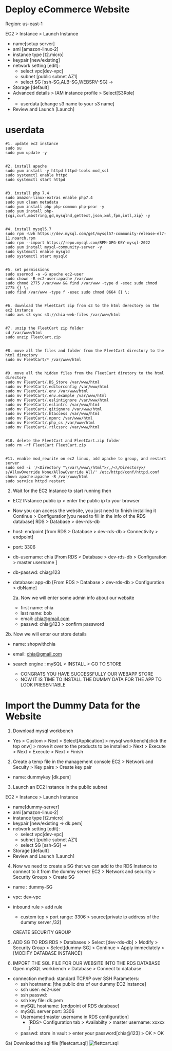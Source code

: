 # Deploy eCommerce Website

Region: us-east-1

EC2 > Instance > Launch Instance
- name[setup server] 
- ami [amazon-linux-2] 
- instance type [t2.micro] 
- keypair [new/existing] 
- network setting [edit]:
   - select vpc[dev-vpc]
   - subnet [public subnet AZ1]
   - select SG [ssh-SG,ALB-SG,WEBSRV-SG] ->
- Storage [default]
- Advanced details > IAM instance profile > Select[S3Role]
- - userdata [change s3 name to your s3 name]
- Review and Launch [Launch]


# userdata
```
#1. update ec2 instance
sudo su
sudo yum update -y


#2. install apache 
sudo yum install -y httpd httpd-tools mod_ssl
sudo systemctl enable httpd 
sudo systemctl start httpd


#3. install php 7.4
sudo amazon-linux-extras enable php7.4
sudo yum clean metadata
sudo yum install php php-common php-pear -y
sudo yum install php-{cgi,curl,mbstring,gd,mysqlnd,gettext,json,xml,fpm,intl,zip} -y


#4. install mysql5.7
sudo rpm -Uvh https://dev.mysql.com/get/mysql57-community-release-el7-11.noarch.rpm
sudo rpm --import https://repo.mysql.com/RPM-GPG-KEY-mysql-2022
sudo yum install mysql-community-server -y
sudo systemctl enable mysqld
sudo systemctl start mysqld


#5. set permissions
sudo usermod -a -G apache ec2-user
sudo chown -R ec2-user:apache /var/www
sudo chmod 2775 /var/www && find /var/www -type d -exec sudo chmod 2775 {} \;
sudo find /var/www -type f -exec sudo chmod 0664 {} \;


#6. download the FleetCart zip from s3 to the html derectory on the ec2 instance
sudo aws s3 sync s3://chia-web-files /var/www/html


#7. unzip the FleetCart zip folder
cd /var/www/html
sudo unzip FleetCart.zip


#8. move all the files and folder from the FleetCart directory to the html directory
sudo mv FleetCart/* /var/www/html


#9. move all the hidden files from the FleetCart diretory to the html directory
sudo mv FleetCart/.DS_Store /var/www/html
sudo mv FleetCart/.editorconfig /var/www/html
sudo mv FleetCart/.env /var/www/html
sudo mv FleetCart/.env.example /var/www/html
sudo mv FleetCart/.eslintignore /var/www/html
sudo mv FleetCart/.eslintrc /var/www/html
sudo mv FleetCart/.gitignore /var/www/html
sudo mv FleetCart/.htaccess /var/www/html
sudo mv FleetCart/.npmrc /var/www/html
sudo mv FleetCart/.php_cs /var/www/html
sudo mv FleetCart/.rtlcssrc /var/www/html


#10. delete the FleetCart and FleetCart.zip folder
sudo rm -rf FleetCart FleetCart.zip


#11. enable mod_rewrite on ec2 linux, add apache to group, and restart server
sudo sed -i '/<Directory "\/var\/www\/html">/,/<\/Directory>/ s/AllowOverride None/AllowOverride All/' /etc/httpd/conf/httpd.conf
chown apache:apache -R /var/www/html 
sudo service httpd restart

```


2. Wait for the EC2 Instance to start running then
- EC2 INstance public ip > enter the public ip to your browser
- Now you can access the website, you just need to finish installing it
Continue > Configuration[you need to fill in the info of the RDS database]
RDS > Database > dev-rds-db
- host: endpoint [from RDS > Database > dev-rds-db > Connectivity > endpoint]
- port: 3306
- db-username: chia [From RDS > Database > dev-rds-db > Configuration > master username ]
- db-passwd: chia@123
- database: app-db [From RDS > Database > dev-rds-db > Configuration > dbName]

  2a. Now we will enter some admin info about our website
  - first name: chia
  - last name: bob
  - email: chia@gmail.com
  - passwd: chia@123 > confirm password

 2b. Now we will enter our store details 
 - name: shopwithchia
 - email: chia@gmail.com
 - search engine : mySQL > INSTALL > GO TO STORE

   - CONGRATS YOU HAVE SUCCESSFULLY OUR WEBAPP STORE
   - NOW IT IS TIME TO INSTALL THE DUMMY DATA FOR THE APP TO LOOK PRESENTABLE


# Import the Dummy Data for the Website

1. Download mysql workbench
- Yes > Custom > Next > Select[Application] > mysql workbench[click the top onw] > move it over to the products to be installed > Next > Execute > Next > Execute > Next > Finish

2. Create a temp file in the management console
EC2 > Network and Secuity >  Key pairs > Create key pair
- name: dummykey [dk.pem]

3. Launch an EC2 instance in the public subnet

EC2 > Instance > Launch Instance
- name[dummy-server] 
- ami [amazon-linux-2] 
- instance type [t2.micro] 
- keypair [new/existing => dk.pem] 
- network setting [edit]:
   - select vpc[dev-vpc]
   - subnet [public subnet AZ1]
   - select SG [ssh-SG] ->
- Storage [default]
- Review and Launch [Launch]


4. Now we need to create a SG that we can add to the RDS Instance to connect to it from the dummy server
EC2 > Network and security > Security Groups > Create SG
- name : dummy-SG
- vpc: dev-vpc
- inbound rule > add rule
    - custom tcp > port range: 3306 > source[private ip address of the dummy server  /32]
  
  CREATE SECURITY GROUP

5. ADD SG TO RDS
RDS > Databases > Select [dev-rds-db] > Modify > Security Group > Select[dummy-SG] > Continue > Apply immediately > [MODIFY DATABASE INSTANCE]

6. IMPORT THE SQL FILE FOR OUR WEBSITE INTO THE RDS DATABASE 
Open mySQL workbench > Database > Connect to database
- connection method: standard TCP/IP over SSH
  Parameters:
  - ssh hostname: [the public dns of our dummy EC2 instance]
  - ssh user: ec2-user
  - ssh passwd: 
  - ssh key file: dk.pem
  - mySQL hostname: [endpoint of RDS database]
  - mySQL server port: 3306
  - Username:[master username in RDS configuration]
      - [RDS> Configuration tab > Availabilty > master username: xxxxx ]
  - passwd: store in vault > enter your password[chia@123] > OK > OK

6a) Download the sql file [fleetcart.sql] ![flettcart.sql](https://github.com/chiaxx/dynamic-web-app-files)




















  
